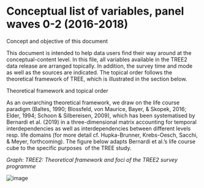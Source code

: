 #  Conceptual list of variables, panel waves 0-2 (2016-2018)

Concept and objective of this document

This document is intended to help data users find their way around at the conceptual-content level. In this file, all variables available in the TREE2 data release are arranged topically. In addition, the survey time and mode as well as the sources are indicated. The topical order follows the theoretical framework of TREE, which is illustrated in the section below.

Theoretical framework and topical order

As an overarching theoretical framework, we draw on the life course paradigm (Baltes, 1990; Blossfeld, von Maurice, Bayer, & Skopek, 2016; Elder, 1994; Schoon & Silbereisen, 2009), which has been systematised by Bernardi et al. (2019) in a three-dimensional matrix accounting for temporal interdependencies as well as interdependencies between different levels resp. life domains (for more detail cf. Hupka-Brunner, Krebs-Oesch, Sacchi, & Meyer, forthcoming). The figure below adapts Bernardi et al.’s life course cube to the specific purposes  of the TREE study. 

_Graph: TREE2: Theoretical framework and foci of the TREE2 survey programme_

![image](https://user-images.githubusercontent.com/91122341/168562156-f0c7e18b-bb74-4477-93f5-32630b350875.png)

